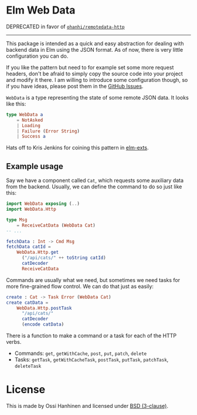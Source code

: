 # Elm Web Data

DEPRECATED in favor of [`ohanhi/remotedata-http`](http://package.elm-lang.org/packages/ohanhi/remotedata-http/latest)

---

This package is intended as a quick and easy abstraction for dealing with backend data in Elm using the JSON format. As of now, there is very little configuration you can do.

If you like the pattern but need to for example set some more request headers, don't be afraid to simply copy the source code into your project and modify it there. I am willing to introduce some configuration though, so if you have ideas, please post them in the [GitHub Issues](https://github.com/ohanhi/elm-web-data/issues).

`WebData` is a type representing the state of some remote JSON data. It looks like this:

```elm
type WebData a
    = NotAsked
    | Loading
    | Failure (Error String)
    | Success a
```

Hats off to Kris Jenkins for coining this pattern in [elm-exts](http://package.elm-lang.org/packages/krisajenkins/elm-exts/25.8.0/Exts-RemoteData).


## Example usage

Say we have a component called `Cat`, which requests some auxiliary data from the backend.
Usually, we can define the command to do so just like this:


```elm
import WebData exposing (..)
import WebData.Http

type Msg
    = ReceiveCatData (WebData Cat)
-- ...

fetchData : Int -> Cmd Msg
fetchData catId =
    WebData.Http.get
      ("/api/cats/" ++ toString catId)
      catDecoder
      ReceiveCatData
```

Commands are usually what we need, but sometimes we need tasks for more fine-grained flow control. We can do that just as easily:

```elm
create : Cat -> Task Error (WebData Cat)
create catData =
    WebData.Http.postTask
      "/api/cats/"
      catDecoder
      (encode catData)
```

There is a function to make a command or a task for each of the HTTP verbs.

- Commands: `get`, `getWithCache`, `post`, `put`, `patch`, `delete`
- Tasks: `getTask`, `getWithCacheTask`, `postTask`, `putTask`, `patchTask`, `deleteTask`


# License

This is made by Ossi Hanhinen and licensed under [BSD (3-clause)](LICENSE).
